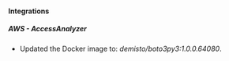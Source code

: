 #### Integrations
##### AWS - AccessAnalyzer
- Updated the Docker image to: *demisto/boto3py3:1.0.0.64080*.
